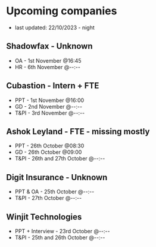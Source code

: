# Upcoming companies
- last updated: 22/10/2023 - night

## Shadowfax - Unknown
- OA - 1st November @16:45
- HR - 6th November @--:--

## Cubastion - Intern + FTE
- PPT - 1st November @16:00
- GD - 2nd November @--:--
- T&PI - 3rd November @--:--

## Ashok Leyland - FTE - missing mostly
- PPT - 26th October @08:30
- GD - 26th October @09:00
- T&PI - 26th and 27th October @--:--

## Digit Insurance - Unknown
- PPT & OA - 25th October @--:--
- T&PI - 27th October @--:--

## Winjit Technologies
- PPT + Interview - 23rd October @--:--
- T&PI - 25th and 26th October @--:--